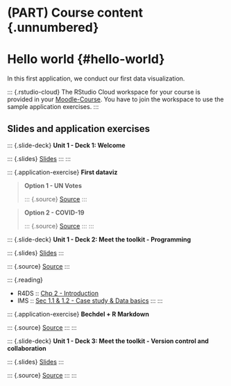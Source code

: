 # (PART) Course content {.unnumbered}

# Hello world {#hello-world}

In this first application, we conduct our first data visualization.

::: {.rstudio-cloud}
The RStudio Cloud workspace for your course is provided in your [Moodle-Course](https://e-learning.hdm-stuttgart.de/moodle/login/index.php).
You have to join the workspace to use the sample application exercises.
:::

## Slides and application exercises

::: {.slide-deck}
**Unit 1 - Deck 1: Welcome**

::: {.slides}
[Slides](https://github.com/kirenz/data-science/blob/master/course-materials/slides/u1-d01-welcome/u1-d01-welcome.pdf)
:::
:::

::: {.application-exercise}
**First dataviz**

> **Option 1 - UN Votes**
>
> ::: {.source}
> [Source](https://github.com/kirenz/data-science/blob/master/course-materials/application-exercises/ae-01a-un-votes/unvotes.Rmd)
> :::

> **Option 2 - COVID-19**
>
> ::: {.source}
> [Source](https://github.com/kirenz/data-science/blob/master/course-materials/application-exercises/ae-01b-covid/covid.Rmd)
> :::
:::

::: {.slide-deck}
**Unit 1 - Deck 2: Meet the toolkit - Programming**

::: {.slides}
[Slides](https://github.com/kirenz/data-science/blob/master/course-materials/slides/u1-d02-toolkit-r/u1-d02-toolkit-r.pdf)
:::

::: {.source}
[Source](https://github.com/rstudio-education/datascience-box/tree/master/course-materials/slides/u1-d02-toolkit-r)
:::

::: {.reading}
-   R4DS :: [Chp 2 - Introduction](https://r4ds.had.co.nz/explore-intro.html)
-   IMS :: [Sec 1.1 & 1.2 - Case study & Data basics](https://openintro-ims.netlify.app/getting-started-with-data.html#basic-stents-strokes)
:::
:::

::: {.application-exercise}
**Bechdel + R Markdown**

::: {.source}
[Source](https://github.com/kirenz/data-science/blob/master/course-materials/application-exercises/ae-02-bechdel-rmarkdown/bechdel)
:::
:::

::: {.slide-deck}
**Unit 1 - Deck 3: Meet the toolkit - Version control and collaboration**

::: {.slides}
[Slides](https://github.com/kirenz/data-science/blob/master/course-materials/slides/u1-d03-toolkit-git/u1-d03-toolkit-git.pdf)
:::

::: {.source}
[Source](https://github.com/rstudio-education/datascience-box/tree/master/course-materials/slides/u1-d03-toolkit-git)
:::
:::
